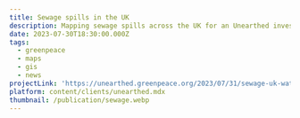 ```yaml
---
title: Sewage spills in the UK
description: Mapping sewage spills across the UK for an Unearthed investigation
date: 2023-07-30T18:30:00.000Z
tags:
  - greenpeace
  - maps
  - gis
  - news
projectLink: 'https://unearthed.greenpeace.org/2023/07/31/sewage-uk-water-pollution/'
platform: content/clients/unearthed.mdx
thumbnail: /publication/sewage.webp
---
```


